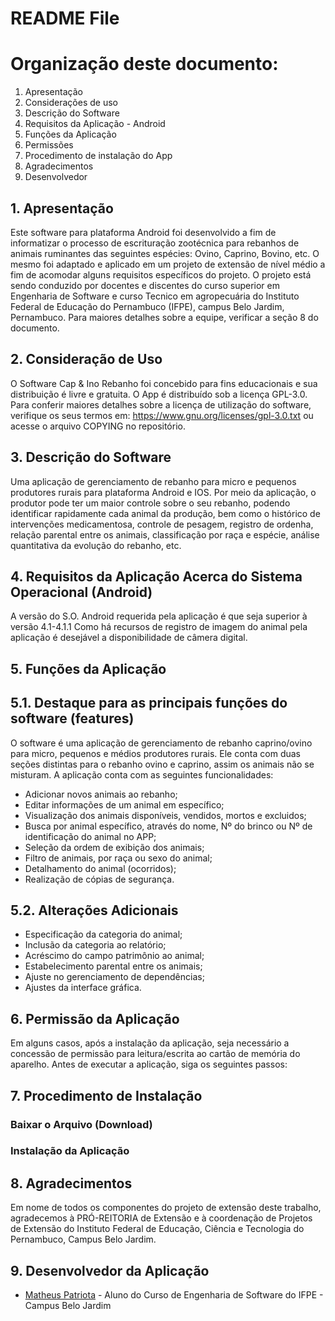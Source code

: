 # README File

# Organização deste documento:
1. Apresentação                                           
2. Considerações de uso                                   
3. Descrição do Software                                 
4. Requisitos da Aplicação - Android
5. Funções da Aplicação           
6. Permissões                                                
7. Procedimento de instalação do App                            
8. Agradecimentos
9. Desenvolvedor

## 1. Apresentação 

Este software para plataforma Android foi desenvolvido a fim de informatizar o processo de escrituração zootécnica para rebanhos de animais ruminantes das seguintes espécies: Ovino, Caprino, Bovino, etc. O mesmo foi adaptado e aplicado em um projeto de extensão de nível médio a fim de acomodar alguns requisitos específicos do projeto. O projeto está sendo conduzido por docentes e discentes do curso superior em Engenharia de Software e curso Tecnico em agropecuária do Instituto Federal de Educação do Pernambuco (IFPE), campus Belo Jardim, Pernambuco. Para maiores detalhes sobre a equipe, verificar a seção 8 do documento. 

## 2. Consideração de Uso

O Software Cap & Ino Rebanho foi concebido para fins educacionais e sua distribuição é livre e gratuita. O App é distribuído sob a licença GPL-3.0. Para conferir maiores detalhes sobre a licença de utilização do software, verifique os seus termos em: https://www.gnu.org/licenses/gpl-3.0.txt ou acesse o arquivo COPYING no repositório.   


## 3. Descrição do Software

Uma aplicação de gerenciamento de rebanho para micro e pequenos produtores rurais para plataforma Android e IOS. Por meio da aplicação, o produtor pode ter um maior controle sobre o seu rebanho, podendo identificar rapidamente cada animal da produção, bem como o histórico de intervenções medicamentosa, controle de pesagem, registro de ordenha, relação parental entre os animais, classificação por raça e espécie, análise quantitativa da evolução do rebanho, etc.

## 4. Requisitos da Aplicação Acerca do Sistema Operacional (Android)

A versão do S.O. Android requerida pela aplicação é que seja superior à versão 4.1-4.1.1 Como há recursos de registro de imagem do animal pela aplicação é desejável a disponibilidade de câmera digital.

## 5. Funções da Aplicação

## 5.1. Destaque para as principais funções do software (features)

O software é uma aplicação de gerenciamento de rebanho caprino/ovino para micro, pequenos e médios produtores rurais. Ele conta com duas seções distintas para o rebanho ovino e caprino, assim os animais não se misturam. A aplicação conta com as seguintes funcionalidades:

- Adicionar novos animais ao rebanho;
- Editar informações de um animal em específico;
- Visualização dos animais disponíveis, vendidos, mortos e excluidos;
- Busca por animal específico, através do nome, Nº do brinco ou Nº de identificação do animal no APP;
- Seleção da ordem de exibição dos animais;
- Filtro de animais, por raça ou sexo do animal;
- Detalhamento do animal (ocorridos);
- Realização de cópias de segurança.


## 5.2. Alterações Adicionais

- Especificação da categoria do animal;
- Inclusão da categoria ao relatório;
- Acréscimo do campo patrimônio ao animal;
- Estabelecimento parental entre os animais;
- Ajuste no gerenciamento de dependências;
- Ajustes da interface gráfica.

## 6. Permissão da Aplicação

Em alguns casos, após a instalação da aplicação, seja necessário a concessão de permissão para leitura/escrita ao cartão de memória do aparelho. Antes de executar a aplicação, siga os seguintes passos:   

## 7. Procedimento de Instalação

### Baixar o Arquivo (Download)

### Instalação da Aplicação

## 8. Agradecimentos

Em nome de todos os componentes do projeto de extensão deste trabalho, agradecemos à PRÓ-REITORIA de Extensão e à coordenação de Projetos de Extensão do Instituto Federal de Educação, Ciência e Tecnologia do Pernambuco, Campus Belo Jardim.

## 9. Desenvolvedor da Aplicação

* [Matheus Patriota](https://github.com/MatheusPatriota/) - Aluno do Curso de Engenharia de Software do IFPE - Campus Belo Jardim


